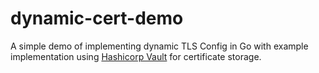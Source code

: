# dynamic-cert-demo

A simple demo of implementing dynamic TLS Config in Go with example implementation using
[Hashicorp Vault](https://www.vaultproject.io) for certificate storage.
